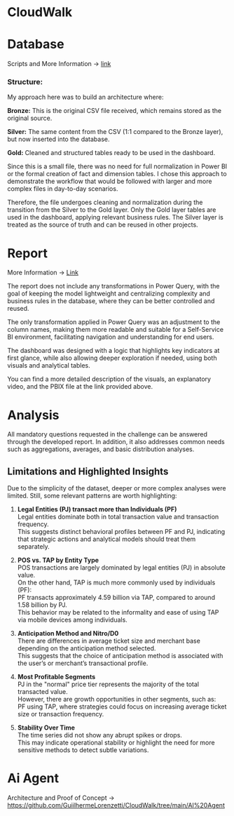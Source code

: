 # CloudWalk

# Database  

Scripts and More Information -> [link ](https://github.com/GuiilhermeLorenzetti/CloudWalk/tree/main/Database)

### Structure:

My approach here was to build an architecture where:

**Bronze:** This is the original CSV file received, which remains stored as the original source.

**Silver:** The same content from the CSV (1:1 compared to the Bronze layer), but now inserted into the database.

**Gold:** Cleaned and structured tables ready to be used in the dashboard.

Since this is a small file, there was no need for full normalization in Power BI or the formal creation of fact and dimension tables. I chose this approach to demonstrate the workflow that would be followed with larger and more complex files in day-to-day scenarios.

Therefore, the file undergoes cleaning and normalization during the transition from the Silver to the Gold layer. Only the Gold layer tables are used in the dashboard, applying relevant business rules. The Silver layer is treated as the source of truth and can be reused in other projects.


# Report

More Information -> [Link](https://github.com/GuiilhermeLorenzetti/CloudWalk/tree/main/Report)

The report does not include any transformations in Power Query, with the goal of keeping the model lightweight and centralizing complexity and business rules in the database, where they can be better controlled and reused.

The only transformation applied in Power Query was an adjustment to the column names, making them more readable and suitable for a Self-Service BI environment, facilitating navigation and understanding for end users.

The dashboard was designed with a logic that highlights key indicators at first glance, while also allowing deeper exploration if needed, using both visuals and analytical tables.

You can find a more detailed description of the visuals, an explanatory video, and the PBIX file at the link provided above.

# Analysis

All mandatory questions requested in the challenge can be answered through the developed report. In addition, it also addresses common needs such as aggregations, averages, and basic distribution analyses.

## Limitations and Highlighted Insights

Due to the simplicity of the dataset, deeper or more complex analyses were limited. Still, some relevant patterns are worth highlighting:

1. **Legal Entities (PJ) transact more than Individuals (PF)**  
Legal entities dominate both in total transaction value and transaction frequency.  
This suggests distinct behavioral profiles between PF and PJ, indicating that strategic actions and analytical models should treat them separately.

2. **POS vs. TAP by Entity Type**  
POS transactions are largely dominated by legal entities (PJ) in absolute value.  
On the other hand, TAP is much more commonly used by individuals (PF):  
PF transacts approximately 4.59 billion via TAP, compared to around 1.58 billion by PJ.  
This behavior may be related to the informality and ease of using TAP via mobile devices among individuals.

3. **Anticipation Method and Nitro/D0**  
There are differences in average ticket size and merchant base depending on the anticipation method selected.  
This suggests that the choice of anticipation method is associated with the user’s or merchant’s transactional profile.

4. **Most Profitable Segments**  
PJ in the "normal" price tier represents the majority of the total transacted value.  
However, there are growth opportunities in other segments, such as:  
PF using TAP, where strategies could focus on increasing average ticket size or transaction frequency.

5. **Stability Over Time**  
The time series did not show any abrupt spikes or drops.  
This may indicate operational stability or highlight the need for more sensitive methods to detect subtle variations.

# Ai Agent 

Architecture and Proof of Concept -> https://github.com/GuiilhermeLorenzetti/CloudWalk/tree/main/AI%20Agent


